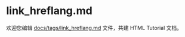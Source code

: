 link_hreflang.md
===

欢迎您编辑 <a target="__blank" href="https://github.com/jaywcjlove/html-tutorial/blob/master/docs/tags/link_hreflang.md">docs/tags/link_hreflang.md</a> 文件，共建 HTML Tutorial 文档。